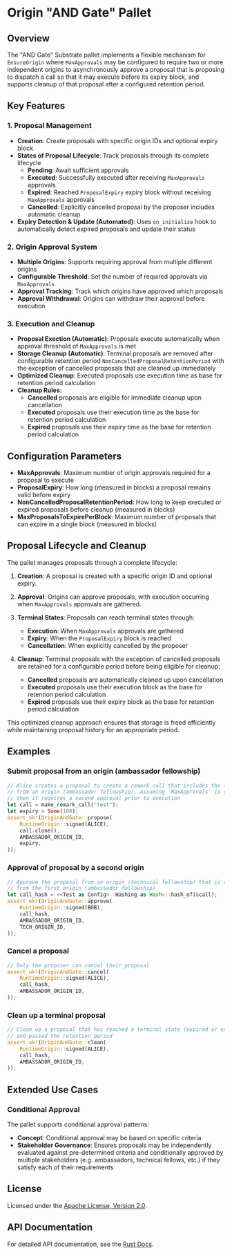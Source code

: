 # Origin "AND Gate" Pallet

## Overview

The "AND Gate" Substrate pallet implements a flexible mechanism for `EnsureOrigin` where `MaxApprovals` may be configured to require two or more independent origins to asynchronously approve a proposal that is proposing to dispatch a call so that it may execute before its expiry block, and supports cleanup of that proposal after a configured retention period.

## Key Features
### 1. Proposal Management

- **Creation**: Create proposals with specific origin IDs and optional expiry block
- **States of Proposal Lifecycle**: Track proposals through its complete lifecycle
  - **Pending**: Await sufficient approvals
  - **Executed**: Successfully executed after receiving `MaxApprovals` approvals
  - **Expired**: Reached `ProposalExpiry` expiry block without receiving `MaxApprovals` approvals
  - **Cancelled**: Explicitly cancelled proposal by the proposer includes automatic cleanup
- **Expiry Detection & Update (Automated)**: Uses `on_initialize` hook to automatically detect expired proposals and update their status

### 2. Origin Approval System

- **Multiple Origins**: Supports requiring approval from multiple different origins
- **Configurable Threshold**: Set the number of required approvals via `MaxApprovals`
- **Approval Tracking**: Track which origins have approved which proposals
- **Approval Withdrawal**: Origins can withdraw their approval before execution

### 3. Execution and Cleanup

- **Proposal Exection (Automatic)**: Proposals execute automatically when approval threshold of `MaxApprovals` is met
- **Storage Cleanup (Automatic)**: Terminal proposals are removed after configurable retention period `NonCancelledProposalRetentionPeriod` with the exception of cancelled proposals that are cleaned up immediately
- **Optimized Cleanup**: Executed proposals use execution time as base for retention period calculation
- **Cleanup Rules**:
  - **Cancelled** proposals are eligible for immediate cleanup upon cancellation
  - **Executed** proposals use their execution time as the base for retention period calculation
  - **Expired** proposals use their expiry time as the base for retention period calculation

## Configuration Parameters

- **MaxApprovals**: Maximum number of origin approvals required for a proposal to execute
- **ProposalExpiry**: How long (measured in blocks) a proposal remains valid before expiry
- **NonCancelledProposalRetentionPeriod**: How long to keep executed or expired proposals before cleanup (measured in blocks)
- **MaxProposalsToExpirePerBlock**: Maximum number of proposals that can expire in a single block (measured in blocks)

## Proposal Lifecycle and Cleanup

The pallet manages proposals through a complete lifecycle:

1. **Creation**: A proposal is created with a specific origin ID and optional expiry.
2. **Approval**: Origins can approve proposals, with execution occurring when `MaxApprovals` approvals are gathered.
3. **Terminal States**: Proposals can reach terminal states through:
   - **Execution**: When `MaxApprovals` approvals are gathered
   - **Expiry**: When the `ProposalExpiry` block is reached
   - **Cancellation**: When explicitly cancelled by the proposer

4. **Cleanup**: Terminal proposals with the exception of cancelled proposals are retained for a configurable period before being eligible for cleanup:
   - **Cancelled** proposals are automatically cleaned up upon cancellation
   - **Executed** proposals use their execution block as the base for retention period calculation
   - **Expired** proposals use their expiry block as the base for retention period calculation

This optimized cleanup approach ensures that storage is freed efficiently while maintaining proposal history for an appropriate period.

## Examples

### Submit proposal from an origin (ambassador fellowship)

```rust
// Alice creates a proposal to create a remark call that includes the first approval
// from an origin (ambassador fellowship). Assuming `MaxApprovals` is set to `2`
// then it requires a second approval prior to execution
let call = make_remark_call("test");
let expiry = Some(100);
assert_ok!(OriginAndGate::propose(
    RuntimeOrigin::signed(ALICE),
    call.clone(),
    AMBASSADOR_ORIGIN_ID,
    expiry,
));
```

### Approval of proposal by a second origin

```rust
// Approve the proposal from an origin (technical fellowship) that is different
// from the first origin (ambassador fellowship)
let call_hash = <<Test as Config>::Hashing as Hash>::hash_of(&call);
assert_ok!(OriginAndGate::approve(
    RuntimeOrigin::signed(BOB),
    call_hash,
    AMBASSADOR_ORIGIN_ID,
    TECH_ORIGIN_ID,
));
```

### Cancel a proposal

```rust
// Only the proposer can cancel their proposal
assert_ok!(OriginAndGate::cancel(
    RuntimeOrigin::signed(ALICE),
    call_hash,
    AMBASSADOR_ORIGIN_ID,
));
```

### Clean up a terminal proposal

```rust
// Clean up a proposal that has reached a terminal state (expired or executed)
// and passed the retention period
assert_ok!(OriginAndGate::clean(
    RuntimeOrigin::signed(ALICE),
    call_hash,
    AMBASSADOR_ORIGIN_ID,
));
```

## Extended Use Cases

### Conditional Approval

The pallet supports conditional approval patterns:

- **Concept**: Conditional approval may be based on specific criteria
- **Stakeholder Governance**: Ensures proposals may be independently evaluated against pre-determined criteria and conditionally approved by multiple stakeholders (e.g. ambassadors, technical fellows, etc.) if they satisfy each of their requirements

## License

Licensed under the [Apache License, Version 2.0](LICENSE).

## API Documentation

For detailed API documentation, see the [Rust Docs](https://docs.rs/pallet-origin-and-gate).
